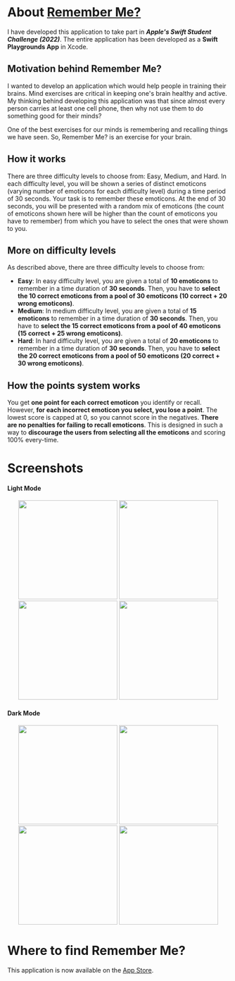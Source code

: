 # About [Remember Me?](https://apps.apple.com/us/app/remember-me/id1627908191?itsct=apps_box_link&itscg=30200)

I have developed this application to take part in ***Apple's Swift Student Challenge (2022)***. The entire application has been developed as a **Swift Playgrounds App** in Xcode. 

## Motivation behind Remember Me?

I wanted to develop an application which would help people in training their brains. Mind exercises are critical in keeping one's brain healthy and active. My thinking behind developing this application was that since almost every person carries at least one cell phone, then why not use them to do something good for their minds?

One of the best exercises for our minds is remembering and recalling things we have seen. So, Remember Me? is an exercise for your brain.

## How it works

There are three difficulty levels to choose from: Easy, Medium, and Hard. In each difficulty level, you will be shown a series of distinct emoticons (varying number of emoticons for each difficulty level) during a time period of 30 seconds. Your task is to remember these emoticons. At the end of 30 seconds, you will be presented with a random mix of emoticons (the count of emoticons shown here will be higher than the count of emoticons you have to remember) from which you have to select the ones that were shown to you.

## More on difficulty levels

As described above, there are three difficulty levels to choose from:

- **Easy**: In easy difficulty level, you are given a total of **10 emoticons** to remember in a time duration of **30 seconds**. Then, you have to **select the 10 correct emoticons from a pool of 30 emoticons (10 correct + 20 wrong emoticons)**.
- **Medium**: In medium difficulty level, you are given a total of **15 emoticons** to remember in a time duration of **30 seconds**. Then, you have to **select the 15 correct emoticons from a pool of 40 emoticons (15 correct + 25 wrong emoticons)**.
- **Hard**: In hard difficulty level, you are given a total of **20 emoticons** to remember in a time duration of **30 seconds**. Then, you have to **select the 20 correct emoticons from a pool of 50 emoticons (20 correct + 30 wrong emoticons)**.

## How the points system works

You get **one point for each correct emoticon** you identify or recall. However, **for each incorrect emoticon you select, you lose a point**. The lowest score is capped at 0, so you cannot score in the negatives. **There are no penalties for failing to recall emoticons**. This is designed in such a way to **discourage the users from selecting all the emoticons** and scoring 100% every-time.

# Screenshots

#### Light Mode
<p align="center">
  <img src="https://user-images.githubusercontent.com/82426895/166585346-f3f728b6-61e5-4506-b3c5-24e916e48022.png" width="225"/>
  <img src="https://user-images.githubusercontent.com/82426895/166585349-e7e036e0-aa1b-407a-bc2c-c00824081bee.png" width="225"/>
  <img src="https://user-images.githubusercontent.com/82426895/166585352-6e057b33-4e78-4730-9b6f-982a50fa545c.png" width="225"/>
  <img src="https://github.com/rishikdev/Images/blob/main/Remember%20Me%3F/Score%20Light.gif" width="225"/>
</p>

#### Dark Mode
<p align="center">
  <img src="https://user-images.githubusercontent.com/82426895/166585442-eeaa539c-4a8b-40ce-9d26-b3812d3462d2.png" width="225"/>
  <img src="https://user-images.githubusercontent.com/82426895/166585446-52024c88-532d-4db6-bf52-28e9a373db40.png" width="225"/>
  <img src="https://user-images.githubusercontent.com/82426895/166585450-541d36a9-c5ea-4559-9a9c-87bfb6f21f7b.png" width="225"/>
  <img src="https://github.com/rishikdev/Images/blob/main/Remember%20Me%3F/Score%20Dark.gif" width="225"/>
</p>

# Where to find Remember Me?

This application is now available on the [App Store](https://apps.apple.com/us/app/remember-me/id1627908191?itsct=apps_box_link&itscg=30200).

